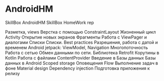 # AndroidHM
SkillBox AndroidHM
  SkillBox HomeWork rep

Разметка, views
Верстка с помощью ConstraintLayout
Жизненный цикл Activity
Открытие новых экранов
Фрагменты
Работа с ViewPager и диалогами
Списки
Списки. Best practices
Разрешения, работа с датой и временем
Android jetpack: ViewModel, Navigation
Многопоточность
Работа с сетью
Обмен данными по сети. Библиотека Retrofit
Корутины в Kotlin
Работа с файлами
ContentProvider
Введение в Базы данных
Базы данных в Android
Scoped storage
Оповещения
Flow
Выполнение задач в фоне
Material design
Dependency injection
Подготовка приложения к релизу
